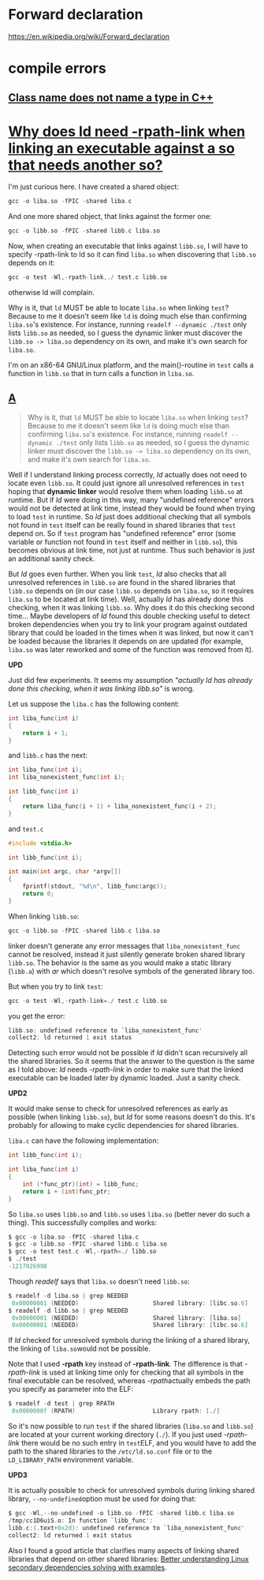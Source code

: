 
# Forward declaration

https://en.wikipedia.org/wiki/Forward_declaration



# compile errors

## [Class name does not name a type in C++](https://stackoverflow.com/questions/3608305/class-name-does-not-name-a-type-in-c)



# [Why does ld need -rpath-link when linking an executable against a so that needs another so?](https://stackoverflow.com/questions/24598047/why-does-ld-need-rpath-link-when-linking-an-executable-against-a-so-that-needs)

I'm just curious here. I have created a shared object:

```c
gcc -o liba.so -fPIC -shared liba.c
```

And one more shared object, that links against the former one:

```c
gcc -o libb.so -fPIC -shared libb.c liba.so
```

Now, when creating an executable that links against `libb.so`, I will have to specify -rpath-link to ld so it can find `liba.so` when discovering that `libb.so` depends on it:

```c
gcc -o test -Wl,-rpath-link,./ test.c libb.so
```

otherwise ld will complain.

Why is it, that `ld` MUST be able to locate `liba.so` when linking `test`? Because to me it doesn't seem like `ld` is doing much else than confirming `liba.so`'s existence. For instance, running `readelf --dynamic ./test` only lists `libb.so` as needed, so I guess the dynamic linker must discover the `libb.so -> liba.so` dependency on its own, and make it's own search for `liba.so`.

I'm on an x86-64 GNU/Linux platform, and the main()-routine in `test` calls a function in `libb.so` that in turn calls a function in `liba.so`.

## [A](https://stackoverflow.com/a/35748179)

> Why is it, that `ld` MUST be able to locate `liba.so` when linking `test`? Because to me it doesn't seem like `ld` is doing much else than confirming `liba.so`'s existence. For instance, running `readelf --dynamic ./test` only lists `libb.so` as needed, so I guess the dynamic linker must discover the `libb.so -> liba.so` dependency on its own, and make it's own search for `liba.so`.

Well if I understand linking process correctly, *ld* actually does not need to locate even `libb.so`. It could just ignore all unresolved references in `test` hoping that **dynamic linker** would resolve them when loading `libb.so` at runtime. But if *ld* were doing in this way, many "undefined reference" errors would not be detected at link time, instead they would be found when trying to load `test` in runtime. So *ld* just does additional checking that all symbols not found in `test` itself can be really found in shared libraries that `test` depend on. So if `test` program has "undefined reference" error (some variable or function not found in `test` itself and neither in `libb.so`), this becomes obvious at link time, not just at runtime. Thus such behavior is just an additional sanity check.

But *ld* goes even further. When you link `test`, *ld* also checks that all unresolved references in `libb.so` are found in the shared libraries that `libb.so` depends on (in our case `libb.so` depends on `liba.so`, so it requires `liba.so` to be located at link time). Well, actually *ld* has already done this checking, when it was linking `libb.so`. Why does it do this checking second time... Maybe developers of *ld* found this double checking useful to detect broken dependencies when you try to link your program against outdated library that could be loaded in the times when it was linked, but now it can't be loaded because the libraries it depends on are updated (for example, `liba.so` was later reworked and some of the function was removed from it).

**UPD**

Just did few experiments. It seems my assumption *"actually ld has already done this checking, when it was linking libb.so"* is wrong.

Let us suppose the `liba.c` has the following content:

```c
int liba_func(int i)
{
    return i + 1;
}
```

and `libb.c` has the next:

```c
int liba_func(int i);
int liba_nonexistent_func(int i);

int libb_func(int i)
{
    return liba_func(i + 1) + liba_nonexistent_func(i + 2);
}
```

and `test.c`

```c
#include <stdio.h>

int libb_func(int i);

int main(int argc, char *argv[])
{
    fprintf(stdout, "%d\n", libb_func(argc));
    return 0;
}
```

When linking `libb.so`:

```c
gcc -o libb.so -fPIC -shared libb.c liba.so
```

linker doesn't generate any error messages that `liba_nonexistent_func` cannot be resolved, instead it just silently generate broken shared library `libb.so`. The behavior is the same as you would make a static library (`libb.a`) with *ar* which doesn't resolve symbols of the generated library too.

But when you try to link `test`:

```c
gcc -o test -Wl,-rpath-link=./ test.c libb.so
```

you get the error:

```c
libb.so: undefined reference to `liba_nonexistent_func'
collect2: ld returned 1 exit status
```

Detecting such error would not be possible if *ld* didn't scan recursively all the shared libraries. So it seems that the answer to the question is the same as I told above: *ld* needs *-rpath-link* in order to make sure that the linked executable can be loaded later by dynamic loaded. Just a sanity check.

**UPD2**

It would make sense to check for unresolved references as early as possible (when linking `libb.so`), but *ld* for some reasons doesn't do this. It's probably for allowing to make cyclic dependencies for shared libraries.

`liba.c` can have the following implementation:

```c
int libb_func(int i);

int liba_func(int i)
{
    int (*func_ptr)(int) = libb_func;
    return i + (int)func_ptr;
}
```

So `liba.so` uses `libb.so` and `libb.so` uses `liba.so` (better never do such a thing). This successfully compiles and works:

```c
$ gcc -o liba.so -fPIC -shared liba.c
$ gcc -o libb.so -fPIC -shared libb.c liba.so
$ gcc -o test test.c -Wl,-rpath=./ libb.so
$ ./test
-1217026998
```

Though *readelf* says that `liba.so` doesn't need `libb.so`:

```c
$ readelf -d liba.so | grep NEEDED
 0x00000001 (NEEDED)                     Shared library: [libc.so.6]
$ readelf -d libb.so | grep NEEDED
 0x00000001 (NEEDED)                     Shared library: [liba.so]
 0x00000001 (NEEDED)                     Shared library: [libc.so.6]
```

If *ld* checked for unresolved symbols during the linking of a shared library, the linking of `liba.so`would not be possible.

Note that I used **-rpath** key instead of **-rpath-link**. The difference is that *-rpath-link* is used at linking time only for checking that all symbols in the final executable can be resolved, whereas *-rpath*actually embeds the path you specify as parameter into the ELF:

```c
$ readelf -d test | grep RPATH
 0x0000000f (RPATH)                      Library rpath: [./]
```

So it's now possible to run `test` if the shared libraries (`liba.so` and `libb.so`) are located at your current working directory (`./`). If you just used *-rpath-link* there would be no such entry in `test`ELF, and you would have to add the path to the shared libraries to the `/etc/ld.so.conf` file or to the `LD_LIBRARY_PATH` environment variable.

**UPD3**

It is actually possible to check for unresolved symbols during linking shared library, `--no-undefined`option must be used for doing that:

```c
$ gcc -Wl,--no-undefined -o libb.so -fPIC -shared libb.c liba.so
/tmp/cc1D6uiS.o: In function `libb_func':
libb.c:(.text+0x2d): undefined reference to `liba_nonexistent_func'
collect2: ld returned 1 exit status
```

Also I found a good article that clarifies many aspects of linking shared libraries that depend on other shared libraries: [Better understanding Linux secondary dependencies solving with examples](http://www.kaizou.org/2015/01/linux-libraries/).